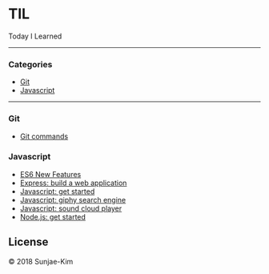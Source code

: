 # TIL

Today I Learned

<hr>

### Categories

* [Git](https://github.com/Sunjae-Kim/TIL/tree/master/git)
* [Javascript](https://github.com/Sunjae-Kim/TIL/tree/master/javascript)

<hr>

### Git

- [Git commands](https://github.com/Sunjae-Kim/TIL/blob/master/git/Git-commands.md)

### Javascript

- [ES6 New Features](https://github.com/Sunjae-Kim/TIL/blob/master/javascript/ES6)
- [Express: build a web application](https://github.com/Sunjae-Kim/TIL/blob/master/javascript/express_build-a-web-application.md)
- [Javascript: get started](https://github.com/Sunjae-Kim/TIL/blob/master/javascript/javascript_get-started.md)
- [Javascript: giphy search engine](https://github.com/Sunjae-Kim/TIL/tree/master/javascript/VanilaJS/giphy-search-engine)
- [Javascript: sound cloud player](https://github.com/Sunjae-Kim/TIL/tree/master/javascript/VanilaJS/sound-cloud-player)
- [Node.js: get started](https://github.com/Sunjae-Kim/TIL/blob/master/javascript/nodejs_get-started.md)

## License

© 2018 Sunjae-Kim
